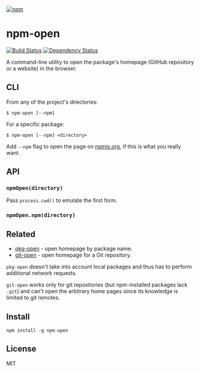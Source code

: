 [![npm](https://nodei.co/npm/npm-open.png)](https://nodei.co/npm/npm-open/)

# npm-open

[![Build Status][travis-badge]][travis] [![Dependency Status][david-badge]][david]

A command-line utility to open the package's homepage (GitHub repository or a website) in the browser.

[travis]: https://travis-ci.org/eush77/npm-open
[travis-badge]: https://travis-ci.org/eush77/npm-open.svg
[david]: https://david-dm.org/eush77/npm-open
[david-badge]: https://david-dm.org/eush77/npm-open.png

## CLI

From any of the project's directories:

```
$ npm-open [--npm]
```

For a specific package:

```
$ npm-open [--npm] <directory>
```

Add `--npm` flag to open the page on [npmjs.org](http://npmjs.org), if this is what you really want.

## API

### `npmOpen(directory)`

Pass `process.cwd()` to emulate the first form.

### `npmOpen.npm(directory)`

## Related

- [pkg-open](http://npm.im/pkg-open) - open homepage by package name.
- [git-open](https://github.com/paulirish/git-open) - open homepage for a Git repository.

`pkg-open` doesn't take into account local packages and thus has to perform additional network requests.

`git-open` works only for git repositories (but npm-installed packages lack `.git`) and can't open the arbitrary home pages since its knowledge is limited to git remotes.

## Install

```shell
npm install -g npm-open
```

## License

MIT
